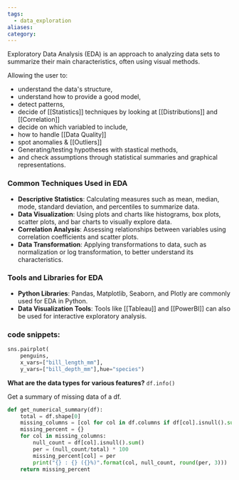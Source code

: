 ```yaml
---
tags:
  - data_exploration
aliases: 
category:
---
```

Exploratory Data Analysis (EDA) is an approach to analyzing data sets to summarize their main characteristics, often using visual methods. 

Allowing the user to:
- understand the data's structure, 
- understand how to provide a good model,
- detect patterns, 
- decide of [[Statistics]] techniques by looking at [[Distributions]] and [[Correlation]]
- decide on which variabled to include,
- how to handle [[Data Quality]]
- spot anomalies & [[Outliers]]
- Generating/testing hypotheses with stastical methods, 
- and check assumptions through statistical summaries and graphical representations.
### Common Techniques Used in EDA

- **Descriptive Statistics**: Calculating measures such as mean, median, mode, standard deviation, and percentiles to summarize data.
- **Data Visualization**: Using plots and charts like histograms, box plots, scatter plots, and bar charts to visually explore data.
- **Correlation Analysis**: Assessing relationships between variables using correlation coefficients and scatter plots.
- **Data Transformation**: Applying transformations to data, such as normalization or log transformation, to better understand its characteristics.

### Tools and Libraries for EDA

- **Python Libraries**: Pandas, Matplotlib, Seaborn, and Plotly are commonly used for EDA in Python.
- **Data Visualization Tools**: Tools like [[Tableau]] and [[PowerBI]] can also be used for interactive exploratory analysis.

### code snippets:

```python
sns.pairplot(
    penguins,
    x_vars=["bill_length_mm"],
    y_vars=["bill_depth_mm"],hue="species")
```

**What are the data types for various features?**
`df.info()`

Get a summary of missing data of a df.
```python
def get_numerical_summary(df):
    total = df.shape[0]
    missing_columns = [col for col in df.columns if df[col].isnull().sum() > 0]
    missing_percent = {}
    for col in missing_columns:
        null_count = df[col].isnull().sum()
        per = (null_count/total) * 100
        missing_percent[col] = per
        print("{} : {} ({}%)".format(col, null_count, round(per, 3)))
    return missing_percent
```

